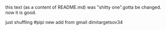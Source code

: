 this text (as a content of README.md) was "shitty one".gotta be changed.
now it is good.

just shuffling
#pipi
new add from gmail dimitargetsov34
